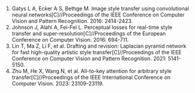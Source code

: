 <ol>
<li>Gatys L A, Ecker A S, Bethge M. Image style transfer using convolutional neural networks[C]//Proceedings of the IEEE Conference on Computer Vision and Pattern Recognition. 2016: 2414-2423.

<li>Johnson J, Alahi A, Fei-Fei L. Perceptual losses for real-time style transfer and super-resolution[C]//Proceedings of the European Conference on Computer Vision. 2016: 694-711.

<li>Lin T, Ma Z, Li F, et al. Drafting and revision: Laplacian pyramid network for fast high-quality artistic style transfer[C]//Proceedings of the IEEE Conference on Computer Vision and Pattern Recognition. 2021: 5141-5150.

<li>Zhu M, He X, Wang N, et al. All-to-key attention for arbitrary style transfer[C]//Proceedings of the IEEE International Conference on Computer Vision. 2023: 23109-23119.
  
</ol>
